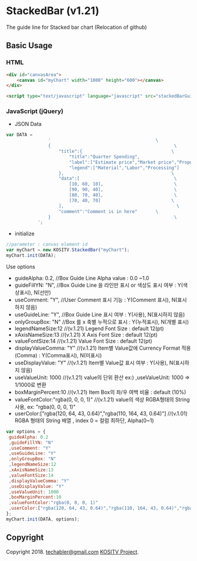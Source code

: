 # StackedBar (v1.21)

The guide line for Stacked bar chart (Relocation of github)

## Basic Usage

### HTML

```html
<div id="canvasArea">
    <canvas id="myChart" width="1000" height="600"></canvas>
</div>

<script type="text/javascript" language="javascript" src="stackedBarGuide.js"></script>
```

### JavaScript (jQuery)

* JSON Data

```js
var DATA =
                '                                        \
                {                                               \
                    "title":{                                  \
                        "title":"Quarter Spending",                    \
                        "label":["Estimate price","Market price","Proposer price","Proposer"],       \
                        "legend":["Material","Labor","Processing"]     \
                    },                                         \
                    "data":[                                    \
                        [10, 60, 10],                           \
                        [90, 90, 40],                           \
                        [80, 70, 40],                           \
                        [70, 40, 70]                           \
                    ],                                           \
                    "comment":"Comment is in here"       \
                }                                               \
            ';
```

* initialize

```js
//parameter : canvas element id
var myChart = new KOSITV.StackedBar("myChart");
myChart.init(DATA);
```

Use options

* guideAlpha: 0.2, 						//Box Guide Line Alpha value : 0.0 ~1.0
* guideFillYN: "N", 					//Box Guide Line 을 라인만 표시 or 색상도 표시 여부 : Y(색상표시), N(선만)
* useComment: "Y", 						//User Comment 표시 기능 : Y(Comment 표시), N(표시하지 않음)
* useGuideLine: "Y", 					//Box Guide Line 표시 여부 : Y(사용), N(표시하지 않음)
* onlyGroupBox: "N" 					//Box 를 x 축별 누적으로 표시 : Y(누적표시), N(개별 표시)
* legendNameSize:12                     //(v.1.21) Legend Font Size : default 12(pt)
* xAxisNameSize:13                      //(v.1.21) X Axis Font Size : default 12(pt)
* valueFontSize:14                      //(v.1.21) Value Font Size : default 12(pt)
* displayValueComma: "Y"                //(v.1.21) Item별 Value값에 Currency Format 적용(Comma) : Y(Comma표시), N(미표시)
* useDisplayValue: "Y"                  //(v.1.21) Item별 Value값 표시 여부 : Y(사용), N(표시하지 않음)
* useValueUnit: 1000                    //(v.1.21) value의 단위 환산 ex:) ,useValueUnit: 1000 => 1/1000로 변환 
* boxMarginPercent:10                   //(v.1.21) Item Box의 좌/우 여백 비율 : default (10%) 
* valueFontColor:"rgba(0, 0, 0, 1)"     //(v.1.21) value의 색상 RGBA형태의 String사용,  ex: "rgba(0, 0, 0, 1)"
* userColor:["rgba(120, 64, 43, 0.64)","rgba(110, 164, 43, 0.64)"]   //(v.1.01) RGBA 형태의 String 배열 , index 0 = 컬럼 최하단, Alpha(0~1)

```js
var options = {
 guideAlpha: 0.2                            
 ,guideFillYN: "N"                          
 ,useComment: "Y"                           
 ,useGuideLine: "Y"                         
 ,onlyGroupBox: "N"                         
 ,legendNameSize:12                         
 ,xAxisNameSize:13                          
 ,valueFontSize:14                          
 ,displayValueComma: "Y"                    
 ,useDisplayValue: "Y"                      
 ,useValueUnit: 1000                        
 ,boxMarginPercent:10                       
 ,valueFontColor:"rgba(0, 0, 0, 1)"   
 ,userColor:["rgba(120, 64, 43, 0.64)","rgba(110, 164, 43, 0.64)","rgba(180, 184, 103, 0.64)"]   
};
myChart.init(DATA, options);
```

## Copyright

Copyright 2018. techabler@gmail.com [KOSITV Project](http://www.kositv.com).

